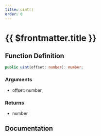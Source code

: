 ```yaml
---
title: uint()
order: 0
---
```


# {{ $frontmatter.title }}

## Function Definition

```ts
public uint(offset: number): number;
```

### Arguments

* offset: number

### Returns

* number

## Documentation

<!--@include: ./parts/uint.md-->
